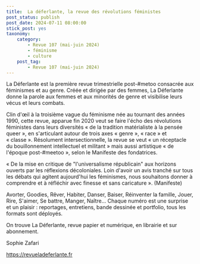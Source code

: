 ```yaml
---
title:  La déferlante, la revue des révolutions féministes 
post_status: publish
post_date: 2024-07-11 08:00:00
stick_post: yes
taxonomy:
    category:
        - Revue 107 (mai-juin 2024)
        - féminisme
        - culture
    post_tag:
        - Revue 107 (mai-juin 2024)
---
```




 La Déferlante est la première revue trimestrielle post-#metoo consacrée aux féminismes et au genre. Créée et dirigée par des femmes, La Déferlante donne la parole aux femmes et aux minorités de genre et visibilise leurs vécus et leurs combats. 

 Clin d'œil à la troisième vague du féminisme née au tournant des années 1990, cette revue, apparue fin 2020 veut se faire l'écho des révolutions féministes dans leurs diversités « de la tradition matérialiste à la pensée queer », en s'articulant autour de trois axes « genre », « race » et « classe ». Résolument intersectionnelle, la revue se veut « un réceptacle du bouillonnement intellectuel et militant » mais aussi artistique « de l'époque post-#meetoo », selon le Manifeste des fondatrices. 

 « De la mise en critique de \"l'universalisme républicain\" aux horizons ouverts par les réflexions décoloniales. Loin d'avoir un avis tranché sur tous les débats qui agitent aujourd'hui les féminismes, nous souhaitons donner à comprendre et à réfléchir avec finesse et sans caricature ». (Manifeste) 

 Avorter, Goodies, Rêver, Habiter, Danser, Baiser, Réinventer la famille, Jouer, Rire, S'aimer, Se battre, Manger, Naître... Chaque numéro est une surprise et un plaisir : reportages, entretiens, bande dessinée et portfolio, tous les formats sont déployés. 

 On trouve La Déferlante, revue papier et numérique, en librairie et sur abonnement.  

 Sophie Zafari 

 https://revueladeferlante.fr 

